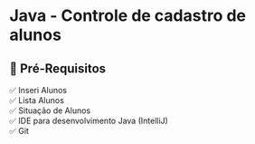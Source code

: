 <h1> Java - Controle de cadastro de alunos</h1>

<h2>🛑 Pré-Requisitos</h2>

<p>
✅ Inseri Alunos<br>
✅ Lista Alunos<br>
✅ Situação de Alunos<br>
✅ IDE para desenvolvimento Java (IntelliJ)<br>
✅ Git<br>
</p>



